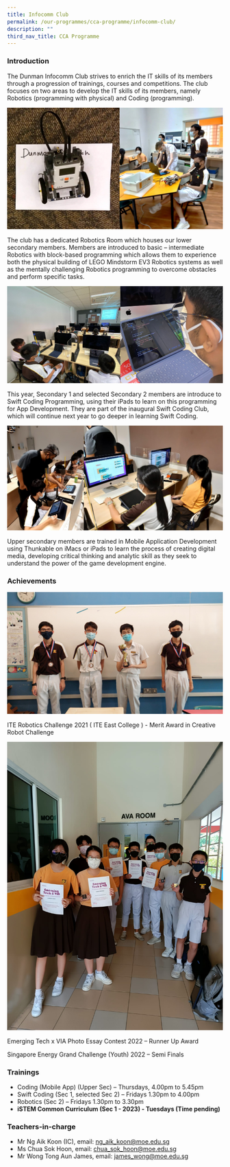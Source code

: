```yaml
---
title: Infocomm Club
permalink: /our-programmes/cca-programme/infocomm-club/
description: ""
third_nav_title: CCA Programme
---
```

### Introduction
The Dunman Infocomm Club strives to enrich the IT skills of its members through a progression of trainings, courses and competitions. The club focuses on two areas to develop the IT skills of its members, namely Robotics (programming with physical) and Coding (programming).

![](/images/CCA%20Photos/Infocomm%20Club/Pic01.jpg)

The club has a dedicated Robotics Room which houses our lower secondary members. Members are introduced to basic – intermediate Robotics with block-based programming which allows them to experience both the physical building of LEGO Mindstorm EV3 Robotics systems as well as the mentally challenging Robotics programming to overcome obstacles and perform specific tasks.

![](/images/CCA%20Photos/Infocomm%20Club/Pic02.jpg)

This year, Secondary 1 and selected Secondary 2 members are introduce to Swift Coding Programming, using their iPads to learn on this programming for App Development. They are part of the inaugural Swift Coding Club, which will continue next year to go deeper in learning Swift Coding.

![](/images/CCA%20Photos/Infocomm%20Club/Pic03.jpg)

Upper secondary members are trained in Mobile Application Development using Thunkable on iMacs or iPads to learn the process of creating digital media, developing critical thinking and analytic skill as they seek to understand the power of the game development engine.

### Achievements
![](/images/CCA%20Photos/Infocomm%20Club/Pic04.jpg)


ITE Robotics Challenge 2021 ( ITE East College ) - Merit Award in Creative Robot Challenge

![](/images/CCA%20Photos/Infocomm%20Club/Pic05.jpeg)

Emerging Tech x VIA Photo Essay Contest 2022 – Runner Up Award

Singapore Energy Grand Challenge (Youth) 2022 – Semi Finals

### Trainings

* Coding (Mobile App) (Upper Sec) – Thursdays, 4.00pm to 5.45pm
* Swift Coding (Sec 1, selected Sec 2) – Fridays 1.30pm to 4.00pm
* Robotics (Sec 2) – Fridays 1.30pm to 3.30pm
* **iSTEM Common Curriculum (Sec 1 - 2023) - Tuesdays (Time pending)**

### Teachers-in-charge

* Mr Ng Aik Koon (IC), email: [ng\_aik\_koon@moe.edu.sg](mailto:ng_aik_koon@moe.edu.sg)
* Ms Chua Sok Hoon, email: [chua\_sok\_hoon@moe.edu.sg](mailto:chua_sok_hoon@moe.edu.sg)
* Mr Wong Tong Aun James, email: [james\_wong@moe.edu.sg](mailto:james_wong@moe.edu.sg)